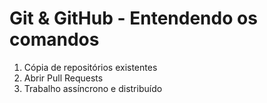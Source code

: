 # Git & GitHub - Entendendo os comandos

1. Cópia de repositórios existentes
2. Abrir Pull Requests
3. Trabalho assíncrono e distribuído